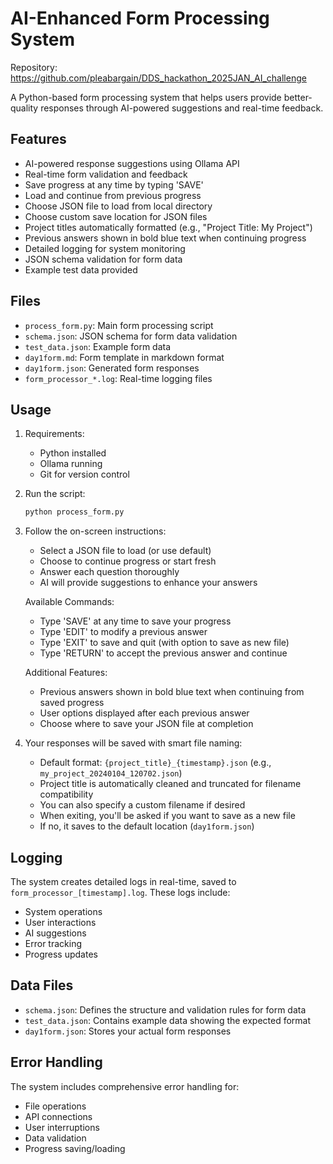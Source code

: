 # AI-Enhanced Form Processing System

Repository: https://github.com/pleabargain/DDS_hackathon_2025JAN_AI_challenge

A Python-based form processing system that helps users provide better-quality responses through AI-powered suggestions and real-time feedback.

## Features

- AI-powered response suggestions using Ollama API
- Real-time form validation and feedback
- Save progress at any time by typing 'SAVE'
- Load and continue from previous progress
- Choose JSON file to load from local directory
- Choose custom save location for JSON files
- Project titles automatically formatted (e.g., "Project Title: My Project")
- Previous answers shown in bold blue text when continuing progress
- Detailed logging for system monitoring
- JSON schema validation for form data
- Example test data provided

## Files

- `process_form.py`: Main form processing script
- `schema.json`: JSON schema for form data validation
- `test_data.json`: Example form data
- `day1form.md`: Form template in markdown format
- `day1form.json`: Generated form responses
- `form_processor_*.log`: Real-time logging files

## Usage

1. Requirements:
   - Python installed
   - Ollama running
   - Git for version control
2. Run the script:
   ```bash
   python process_form.py
   ```

3. Follow the on-screen instructions:
   - Select a JSON file to load (or use default)
   - Choose to continue progress or start fresh
   - Answer each question thoroughly
   - AI will provide suggestions to enhance your answers

   Available Commands:
   - Type 'SAVE' at any time to save your progress
   - Type 'EDIT' to modify a previous answer
   - Type 'EXIT' to save and quit (with option to save as new file)
   - Type 'RETURN' to accept the previous answer and continue

   Additional Features:
   - Previous answers shown in bold blue text when continuing from saved progress
   - User options displayed after each previous answer
   - Choose where to save your JSON file at completion

4. Your responses will be saved with smart file naming:
   - Default format: `{project_title}_{timestamp}.json` (e.g., `my_project_20240104_120702.json`)
   - Project title is automatically cleaned and truncated for filename compatibility
   - You can also specify a custom filename if desired
   - When exiting, you'll be asked if you want to save as a new file
   - If no, it saves to the default location (`day1form.json`)

## Logging

The system creates detailed logs in real-time, saved to `form_processor_[timestamp].log`. These logs include:
- System operations
- User interactions
- AI suggestions
- Error tracking
- Progress updates

## Data Files

- `schema.json`: Defines the structure and validation rules for form data
- `test_data.json`: Contains example data showing the expected format
- `day1form.json`: Stores your actual form responses

## Error Handling

The system includes comprehensive error handling for:
- File operations
- API connections
- User interruptions
- Data validation
- Progress saving/loading
